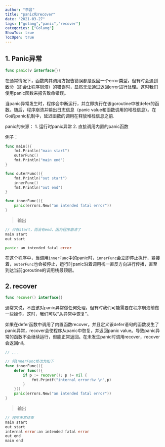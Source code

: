 ```yaml
---
author: "李昌"
title: "panic和recover"
date: "2021-03-27"
tags: ["golang","panic","recover"]
categories: ["Golang"]
ShowToc: true
TocOpen: true
---
```


## 1. Panic异常
```go
func panic(v interface{})
```
在通常情况下，函数向其调用方报告错误都是返回一个error类型，但有时会遇到致命（即会让程序崩溃）的错误时，显然无法通过返回error进行处理。这时我们使用panic函数来报告致命错误。

当panic异常发生时，程序会中断运行，并立即执行在该goroutine中被defer的函数。随后，程序崩溃并输出日志信息（panic value和函数调用的堆栈信息）。在Go的panic机制中，延迟函数的调用在释放堆栈信息之前.

panic的来源：
    1. 运行时panic异常
    2. 直接调用内置的panic函数

例子：
```go
func main(){
	fmt.Println("main start")
	outerFunc()
	fmt.Println("main end")
}

func outerFunc(){
	fmt.Println("out start")
	innerFunc()
	fmt.Println("out end")
}

func innerFunc(){
	panic(errors.New("an intended fatal error"))
}
```
> 输出
```go
// 只有start，而没有end，因为程序崩溃了
main start
out start

panic: an intended fatal error
```
在这个程序中，当调用`innerFunc`中的panic时，`innerFunc`会立即停止执行，紧接着，`outerFunc`也会被停止，运行时panic沿着调用栈一直反方向进行传播，直至到达当前goroutine的调用栈最顶层。

## 2. recover
```go
func recover() interface{}
```
通常来说，不应该对panic异常做任何处理，但有时我们可能需要在程序崩溃前做一些操作。这时，我们可以“从异常中恢复”。 

如果在defer函数中调用了内置函数recover，并且定义该defer语句的函数发生了panic异常，recover会使程序从panic中恢复，并返回panic value。导致panic异常的函数不会继续运行，但能正常返回。在未发生panic时调用recover，recover会返回nil。

```go
// ...

// 将innerFunc修改为如下
func innerFunc(){
	defer func(){
		if p := recover(); p != nil {
			fmt.Printf("internal error:%v \n",p)
		}
	}()
	panic(errors.New("an intended fatal error"))
}
```
> 输出
```go
// 程序正常结束
main start
out start
internal error:an intended fatal error
out end
main end
```
